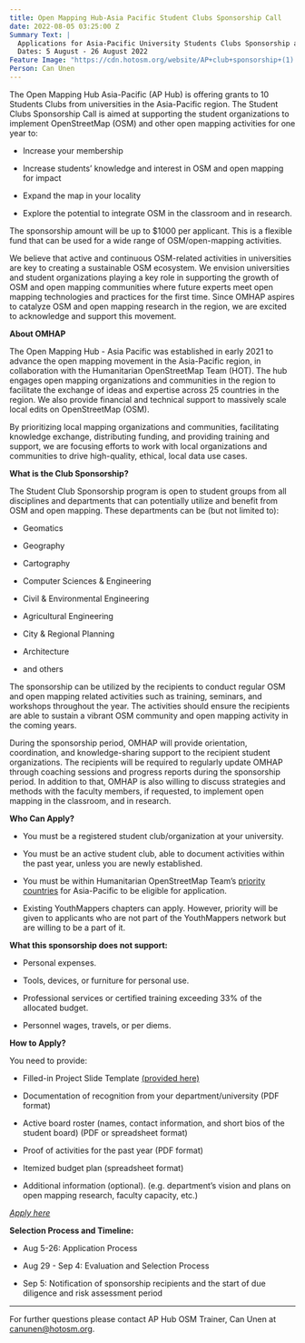 ```yaml
---
title: Open Mapping Hub-Asia Pacific Student Clubs Sponsorship Call
date: 2022-08-05 03:25:00 Z
Summary Text: |
  Applications for Asia-Pacific University Students Clubs Sponsorship are Open!
  Dates: 5 August - 26 August 2022
Feature Image: "https://cdn.hotosm.org/website/AP+club+sponsorship+(1).png"
Person: Can Unen
---
```


The Open Mapping Hub Asia-Pacific (AP Hub) is offering grants to 10 Students Clubs from universities in the Asia-Pacific region. The Student Clubs Sponsorship Call is aimed at supporting the student organizations to implement OpenStreetMap (OSM) and other open mapping activities for one year to:

* Increase your membership

* Increase students’ knowledge and interest in OSM and open mapping for impact

* Expand the map in your locality

* Explore the potential to integrate OSM in the classroom and in research.

The sponsorship amount will be up to $1000 per applicant. This is a flexible fund that can be used for a wide range of OSM/open-mapping activities.

We believe that active and continuous OSM-related activities in universities are key to creating a sustainable OSM ecosystem. We envision universities and student organizations playing a key role in supporting the growth of OSM and open mapping communities where future experts meet open mapping technologies and practices for the first time. Since OMHAP aspires to catalyze OSM and open mapping research in the region, we are excited to acknowledge and support this movement.

**About OMHAP**

The Open Mapping Hub - Asia Pacific was established in early 2021 to advance the open mapping movement in the Asia-Pacific region, in collaboration with the Humanitarian OpenStreetMap Team (HOT). The hub engages open mapping organizations and communities in the region to facilitate the exchange of ideas and expertise across 25 countries in the region. We also provide financial and technical support to massively scale local edits on OpenStreetMap (OSM).

By prioritizing local mapping organizations and communities, facilitating knowledge exchange, distributing funding, and providing training and support, we are focusing efforts to work with local organizations and communities to drive high-quality, ethical, local data use cases.

**What is the Club Sponsorship?**

The Student Club Sponsorship program is open to student groups from all disciplines and departments that can potentially utilize and benefit from OSM and open mapping. These departments can be (but not limited to):

* Geomatics

* Geography

* Cartography

* Computer Sciences & Engineering

* Civil & Environmental Engineering

* Agricultural Engineering

* City & Regional Planning

* Architecture

* and others

The sponsorship can be utilized by the recipients to conduct regular OSM and open mapping related activities such as training, seminars, and workshops throughout the year. The activities should ensure the recipients are able to sustain a vibrant OSM community and open mapping activity in the coming years.

During the sponsorship period, OMHAP will provide orientation, coordination, and knowledge-sharing support to the recipient student organizations. The recipients will be required to regularly update OMHAP through coaching sessions and progress reports during the sponsorship period. In addition to that, OMHAP is also willing to discuss strategies and methods with the faculty members, if requested, to implement open mapping in the classroom, and in research.

**Who Can Apply?**

* You must be a registered student club/organization at your university.

* You must be an active student club, able to document activities within the past year, unless you are newly established.

* You must be within Humanitarian OpenStreetMap Team’s [priority countries](https://wiki.openstreetmap.org/wiki/Humanitarian_OSM_Team/Priority_countries) for Asia-Pacific to be eligible for application.

* Existing YouthMappers chapters can apply. However, priority will be given to applicants who are not part of the YouthMappers network but are willing to be a part of it.

**What this sponsorship does not support:**

* Personal expenses.

* Tools, devices, or furniture for personal use.

* Professional services or certified training exceeding 33% of the allocated budget.

* Personnel wages, travels, or per diems.

**How to Apply?**

You need to provide:

* Filled-in Project Slide Template [(provided here)](https://docs.google.com/presentation/d/15hp3IKIvFRSS0RU61-P33MY-tcnEFqYUmvMaYAWpib8/edit#slide=id.gd3ff396c27_0_8991)

* Documentation of recognition from your department/university (PDF format)

* Active board roster (names, contact information, and short bios of the student board) (PDF or spreadsheet format)

* Proof of activities for the past year (PDF format)

* Itemized budget plan (spreadsheet format)

* Additional information (optional). (e.g. department’s vision and plans on open mapping research, faculty capacity, etc.)

*[Apply here](https://tiny.cc/omhapuni)*

**Selection Process and Timeline:**

* Aug 5-26: Application Process

* Aug 29 - Sep 4: Evaluation and Selection Process

* Sep 5: Notification of sponsorship recipients and the start of due diligence and risk assessment period

---

For further questions please contact AP Hub OSM Trainer, Can Unen at canunen@hotosm.org.